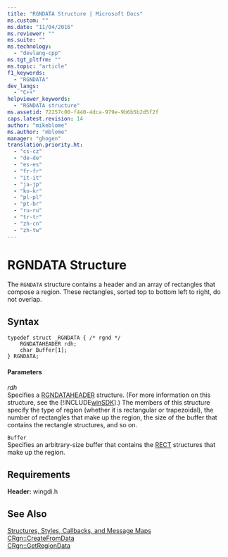 ```yaml
---
title: "RGNDATA Structure | Microsoft Docs"
ms.custom: ""
ms.date: "11/04/2016"
ms.reviewer: ""
ms.suite: ""
ms.technology: 
  - "devlang-cpp"
ms.tgt_pltfrm: ""
ms.topic: "article"
f1_keywords: 
  - "RGNDATA"
dev_langs: 
  - "C++"
helpviewer_keywords: 
  - "RGNDATA structure"
ms.assetid: 72257c00-f440-4dca-979e-9b6b5b2d5f2f
caps.latest.revision: 14
author: "mikeblome"
ms.author: "mblome"
manager: "ghogen"
translation.priority.ht: 
  - "cs-cz"
  - "de-de"
  - "es-es"
  - "fr-fr"
  - "it-it"
  - "ja-jp"
  - "ko-kr"
  - "pl-pl"
  - "pt-br"
  - "ru-ru"
  - "tr-tr"
  - "zh-cn"
  - "zh-tw"
---
```

# RGNDATA Structure
The `RGNDATA` structure contains a header and an array of rectangles that compose a region. These rectangles, sorted top to bottom left to right, do not overlap.  
  
## Syntax  
  
```  
typedef struct _RGNDATA { /* rgnd */  
    RGNDATAHEADER rdh;  
    char Buffer[1];  
} RGNDATA;  
```  
  
#### Parameters  
 *rdh*  
 Specifies a [RGNDATAHEADER](http://msdn.microsoft.com/library/windows/desktop/dd162941) structure. (For more information on this structure, see the [!INCLUDE[winSDK](../../atl/includes/winsdk_md.md)].) The members of this structure specify the type of region (whether it is rectangular or trapezoidal), the number of rectangles that make up the region, the size of the buffer that contains the rectangle structures, and so on.  
  
 `Buffer`  
 Specifies an arbitrary-size buffer that contains the [RECT](../../mfc/reference/rect-structure1.md) structures that make up the region.  
  
## Requirements  
 **Header:** wingdi.h  
  
## See Also  
 [Structures, Styles, Callbacks, and Message Maps](../../mfc/reference/structures-styles-callbacks-and-message-maps.md)   
 [CRgn::CreateFromData](../../mfc/reference/crgn-class.md#crgn__createfromdata)   
 [CRgn::GetRegionData](../../mfc/reference/crgn-class.md#crgn__getregiondata)

